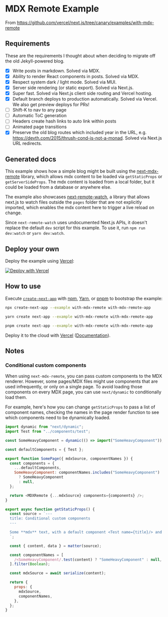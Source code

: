 # MDX Remote Example

From https://github.com/vercel/next.js/tree/canary/examples/with-mdx-remote

## Requirements

These are the requirements I thought about when deciding to migrate off the old
Jekyll-powered blog.

- [x] Write posts in markdown. Solved via MDX.
- [x] Ability to render React components in posts. Solved via MDX.
- [x] Respect system dark / light mode. Solved via MUI.
- [x] Server side rendering (or static export). Solved via Next.js.
- [x] Super fast. Solved via Next.js client side routing and Vercel hosting.
- [x] Default branch deploys to production automatically. Solved via Vercel. We
      also get preview deploys for PRs!
- [ ] Shift-K to nav to any page
- [ ] Automatic ToC generation
- [ ] Headers create hash links to auto link within posts
- [ ] Animated page transitions
- [x] Preserve the old blog routes which included year in the URL, e.g.
      https://devth.com/2015/thrush-cond-is-not-a-monad. Solved via Next.js URL
      redirects.

## Generated docs

This example shows how a simple blog might be built using the [next-mdx-remote](https://github.com/hashicorp/next-mdx-remote) library, which allows mdx content to be loaded via `getStaticProps` or `getServerSideProps`. The mdx content is loaded from a local folder, but it could be loaded from a database or anywhere else.

The example also showcases [next-remote-watch](https://github.com/hashicorp/next-remote-watch), a library that allows next.js to watch files outside the `pages` folder that are not explicitly imported, which enables the mdx content here to trigger a live reload on change.

Since `next-remote-watch` uses undocumented Next.js APIs, it doesn't replace the default `dev` script for this example. To use it, run `npm run dev:watch` or `yarn dev:watch`.

## Deploy your own

Deploy the example using [Vercel](https://vercel.com?utm_source=github&utm_medium=readme&utm_campaign=next-example):

[![Deploy with Vercel](https://vercel.com/button)](https://vercel.com/new/clone?repository-url=https://github.com/vercel/next.js/tree/canary/examples/with-mdx-remote&project-name=with-mdx-remote&repository-name=with-mdx-remote)

## How to use

Execute [`create-next-app`](https://github.com/vercel/next.js/tree/canary/packages/create-next-app) with [npm](https://docs.npmjs.com/cli/init), [Yarn](https://yarnpkg.com/lang/en/docs/cli/create/), or [pnpm](https://pnpm.io) to bootstrap the example:

```bash
npx create-next-app --example with-mdx-remote with-mdx-remote-app
```

```bash
yarn create next-app --example with-mdx-remote with-mdx-remote-app
```

```bash
pnpm create next-app --example with-mdx-remote with-mdx-remote-app
```

Deploy it to the cloud with [Vercel](https://vercel.com/new?utm_source=github&utm_medium=readme&utm_campaign=next-example) ([Documentation](https://nextjs.org/docs/deployment)).

## Notes

### Conditional custom components

When using `next-mdx-remote`, you can pass custom components to the MDX renderer. However, some pages/MDX files might use components that are used infrequently, or only on a single page. To avoid loading those components on every MDX page, you can use `next/dynamic` to conditionally load them.

For example, here's how you can change `getStaticProps` to pass a list of component names, checking the names in the page render function to see which components need to be dynamically loaded.

```js
import dynamic from "next/dynamic";
import Test from "../components/test";

const SomeHeavyComponent = dynamic(() => import("SomeHeavyComponent"));

const defaultComponents = { Test };

export function SomePage({ mdxSource, componentNames }) {
  const components = {
    ...defaultComponents,
    SomeHeavyComponent: componentNames.includes("SomeHeavyComponent")
      ? SomeHeavyComponent
      : null,
  };

  return <MDXRemote {...mdxSource} components={components} />;
}

export async function getStaticProps() {
  const source = `---
  title: Conditional custom components
  ---

  Some **mdx** text, with a default component <Test name={title}/> and a Heavy component <SomeHeavyComponent />
  `;

  const { content, data } = matter(source);

  const componentNames = [
    /<SomeHeavyComponent/.test(content) ? "SomeHeavyComponent" : null,
  ].filter(Boolean);

  const mdxSource = await serialize(content);

  return {
    props: {
      mdxSource,
      componentNames,
    },
  };
}
```
